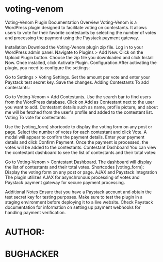 # voting-venom
Voting-Venom Plugin Documentation
Overview
Voting-Venom is a WordPress plugin designed to facilitate voting on contestants. It allows users to vote for their favorite contestants by selecting the number of votes and processing the payment using the Paystack payment gateway.

Installation
Download the Voting-Venom plugin zip file.
Log in to your WordPress admin panel.
Navigate to Plugins > Add New.
Click on the Upload Plugin button.
Choose the zip file you downloaded and click Install Now.
Once installed, click Activate Plugin.
Configuration
After activating the plugin, you need to configure the settings:

Go to Settings > Voting Settings.
Set the amount per vote and enter your Paystack test secret key.
Save the changes.
Adding Contestants
To add contestants:

Go to Voting-Venom > Add Contestants.
Use the search bar to find users from the WordPress database.
Click on Add as Contestant next to the user you want to add.
Contestant details such as name, profile picture, and about me will be fetched from the user's profile and added to the contestant list.
Voting
To vote for contestants:

Use the [voting_form] shortcode to display the voting form on any post or page.
Select the number of votes for each contestant and click Vote.
A modal will appear to confirm the payment details.
Enter your payment details and click Confirm Payment.
Once the payment is processed, the votes will be added to the contestants.
Contestant Dashboard
You can view the contestant dashboard to see the list of contestants and their total votes:

Go to Voting-Venom > Contestant Dashboard.
The dashboard will display the list of contestants and their total votes.
Shortcodes
[voting_form]: Display the voting form on any post or page.
AJAX and Paystack Integration
The plugin utilizes AJAX for asynchronous processing of votes and Paystack payment gateway for secure payment processing.

Additional Notes
Ensure that you have a Paystack account and obtain the test secret key for testing purposes.
Make sure to test the plugin in a staging environment before deploying it to a live website.
Check Paystack documentation for information on setting up payment webhooks for handling payment verification.
# AUTHOR: 
# BUGHACKER
